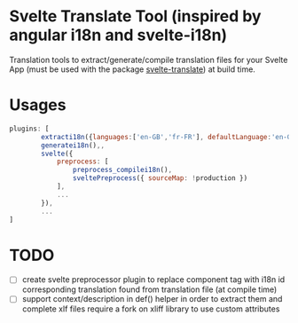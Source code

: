 
# Svelte Translate Tool (inspired by angular i18n and svelte-i18n)

Translation tools to extract/generate/compile translation files for your Svelte App (must be used with the package [svelte-translate](https://github.com/noelmugnier/svelte-translate)) at build time.

# Usages

```js
plugins: [
		extracti18n({languages:['en-GB','fr-FR'], defaultLanguage:'en-GB'}),
		generatei18n(),,
		svelte({
			preprocess: [			
				preprocess_compilei18n(),
				sveltePreprocess({ sourceMap: !production })	
			],
			...
		}),
		...
]
```

# TODO

* [ ] create svelte preprocessor plugin to replace component tag with i18n id corresponding translation found from translation file (at compile time)
* [ ] support context/description in def() helper in order to extract them and complete xlf files require a fork on xliff library to use custom attributes
